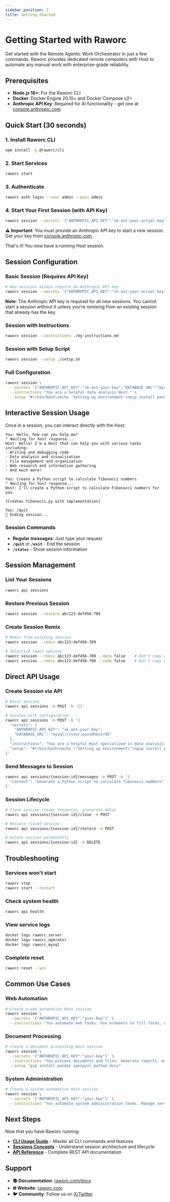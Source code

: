 ```yaml
---
sidebar_position: 2
title: Getting Started
---
```


# Getting Started with Raworc

Get started with the Remote Agentic Work Orchestrator in just a few commands. Raworc provides dedicated remote computers with Host to automate any manual work with enterprise-grade reliability.

## Prerequisites

- **Node.js 16+**: For the Raworc CLI
- **Docker**: Docker Engine 20.10+ and Docker Compose v2+ 
- **Anthropic API Key**: Required for AI functionality - get one at [console.anthropic.com](https://console.anthropic.com)

## Quick Start (30 seconds)

### 1. Install Raworc CLI

```bash
npm install -g @raworc/cli
```

### 2. Start Services

```bash
raworc start
```

### 3. Authenticate

```bash
raworc auth login --user admin --pass admin
```

### 4. Start Your First Session (with API Key)

```bash
raworc session --secrets '{"ANTHROPIC_API_KEY":"sk-ant-your-actual-key"}'
```

**⚠️ Important**: You must provide an Anthropic API key to start a new session. Get your key from [console.anthropic.com](https://console.anthropic.com).

That's it! You now have a running Host session.

## Session Configuration

### Basic Session (Requires API Key)

```bash
# New sessions always require an Anthropic API key
raworc session --secrets '{"ANTHROPIC_API_KEY":"sk-ant-your-actual-key"}'
```

**Note**: The Anthropic API key is required for all new sessions. You cannot start a session without it unless you're remixing from an existing session that already has the key.

### Session with Instructions

```bash
raworc session --instructions ./my-instructions.md
```

### Session with Setup Script

```bash
raworc session --setup ./setup.sh
```

### Full Configuration

```bash
raworc session \
  --secrets '{"ANTHROPIC_API_KEY":"sk-ant-your-key","DATABASE_URL":"mysql://user:pass@host/db"}' \
  --instructions "You are a helpful data analysis Host." \
  --setup "#!/bin/bash\necho 'Setting up environment'\npip install pandas numpy"
```

## Interactive Session Usage

Once in a session, you can interact directly with the Host:

```
You: Hello, how can you help me?
⠋ Waiting for host response...
Host: Hello! I'm a Host that can help you with various tasks including:
- Writing and debugging code
- Data analysis and visualization  
- File management and organization
- Web research and information gathering
- And much more!

You: Create a Python script to calculate fibonacci numbers
⠋ Waiting for host response...
Host: I'll create a Python script to calculate Fibonacci numbers for you.

[Creates fibonacci.py with implementation]

You: /quit
👋 Ending session...
```

### Session Commands

- **Regular messages**: Just type your request
- **`/quit`** or **`/exit`** - End the session
- **`/status`** - Show session information

## Session Management

### List Your Sessions

```bash
raworc api sessions
```

### Restore Previous Session

```bash
raworc session --restore abc123-def456-789
```

### Create Session Remix

```bash
# Remix from existing session
raworc session --remix abc123-def456-789

# Selective remix options
raworc session --remix abc123-def456-789 --data false    # Don't copy data files
raworc session --remix abc123-def456-789 --code false    # Don't copy code files
```

## Direct API Usage

### Create Session via API

```bash
# Basic session
raworc api sessions -m POST -b '{}'

# Session with configuration
raworc api sessions -m POST -b '{
  "secrets": {
    "ANTHROPIC_API_KEY": "sk-ant-your-key",
    "DATABASE_URL": "mysql://user:pass@host/db"
  },
  "instructions": "You are a helpful Host specialized in data analysis.",
  "setup": "#!/bin/bash\necho \"Setting up environment\"\npip install pandas numpy"
}'
```

### Send Messages to Session

```bash
raworc api sessions/{session-id}/messages -m POST -b '{
  "content": "Generate a Python script to calculate fibonacci numbers"
}'
```

### Session Lifecycle

```bash
# Close session (saves resources, preserves data)
raworc api sessions/{session-id}/close -m POST

# Restore closed session
raworc api sessions/{session-id}/restore -m POST

# Delete session permanently
raworc api sessions/{session-id} -m DELETE
```

## Troubleshooting

### Services won't start
```bash
raworc stop
raworc start --restart
```

### Check system health
```bash
raworc api health
```

### View service logs
```bash
docker logs raworc_server
docker logs raworc_operator
docker logs raworc_mysql
```

### Complete reset
```bash
raworc reset --yes
```

## Common Use Cases

### Web Automation

```bash
# Create a web automation Host session
raworc session \
  --secrets '{"ANTHROPIC_API_KEY":"your-key"}' \
  --instructions "You automate web tasks. Use browsers to fill forms, extract data, and navigate websites."
```

### Document Processing

```bash
# Create a document processing Host session
raworc session \
  --secrets '{"ANTHROPIC_API_KEY":"your-key"}' \
  --instructions "You process documents and files. Generate reports, manipulate spreadsheets, and handle data workflows." \
  --setup "pip install pandas openpyxl python-docx"
```

### System Administration

```bash
# Create a system automation Host session
raworc session \
  --secrets '{"ANTHROPIC_API_KEY":"your-key"}' \
  --instructions "You automate system administration tasks. Manage servers, deploy applications, and monitor systems."
```

## Next Steps

Now that you have Raworc running:

- **[CLI Usage Guide](/docs/guides/cli-usage)** - Master all CLI commands and features
- **[Sessions Concepts](/docs/concepts/sessions)** - Understand session architecture and lifecycle
- **[API Reference](/docs/api/rest-api)** - Complete REST API documentation

## Support

- **📚 Documentation**: [raworc.com/docs](https://raworc.com/docs)
- **🌐 Website**: [raworc.com](https://raworc.com)
- **🐦 Community**: Follow us on [X/Twitter](https://x.com/raworc)